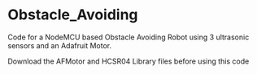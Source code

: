 # Obstacle_Avoiding
Code for a NodeMCU based Obstacle Avoiding Robot using 3 ultrasonic sensors and an Adafruit Motor.

Download the AFMotor and HCSR04 Library files before using this code
